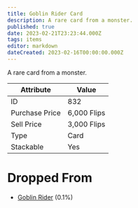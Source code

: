 ```yaml
---
title: Goblin Rider Card
description: A rare card from a monster.
published: true
date: 2023-02-21T23:23:44.000Z
tags: items
editor: markdown
dateCreated: 2023-02-16T00:00:00.000Z
---
```


A rare card from a monster.

|Attribute|Value|
|-|-|
|ID|832|
|Purchase Price|6,000 Flips|
|Sell Price|3,000 Flips|
|Type|Card|
|Stackable|Yes|


# Dropped From
 * [Goblin Rider](/monsters/goblin-rider.md) (0.1%)
